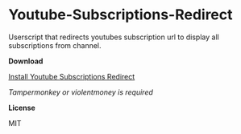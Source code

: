 # Youtube-Subscriptions-Redirect
Userscript that redirects youtubes subscription url to display all subscriptions from channel.

**Download**

[Install Youtube Subscriptions Redirect](https://raw.githubusercontent.com/spacegIider/Youtube-Subscriptions-Redirect/master/redirect.js)

*Tampermonkey or violentmoney is required*

**License**

MIT
